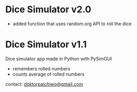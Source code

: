 # Dice Simulator v2.0
- added function that uses <link>random.org</link> API to roll the dice

# Dice Simulator v1.1
Dice simulator app made in Python with PySimGUI

- remembers rolled numbers
- counts average of rolled numbers

contact:
doktorpaichiwo@gmail.com

